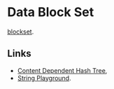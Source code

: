 # Data Block Set

[blockset](https://github.com/datablockset/blockset).

## Links

- [Content Dependent Hash Tree](https://medium.com/@sergeyshandar/content-dependent-hash-tree-9e0f60859415),
- [String Playground](https://datablockset.com/string-playground).
